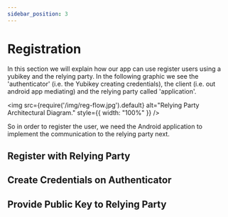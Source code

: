 ```yaml
---
sidebar_position: 3
---
```


# Registration

In this section we will explain how our app can use register users using a yubikey and the relying party. In the
following
graphic we see the 'authenticator' (i.e. the Yubikey creating credentials), the client (i.e. out android app mediating)
and the relying party called 'application'.

<img
src={require('/img/reg-flow.jpg').default}
alt="Relying Party Architectural Diagram."
style={{ width: "100%" }}
/>

So in order to register the user, we need the Android application to implement the communication to the relying party
next.

## Register with Relying Party

## Create Credentials on Authenticator

## Provide Public Key to Relying Party
